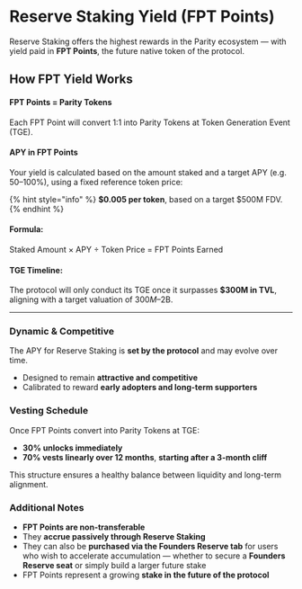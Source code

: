 # Reserve Staking Yield (FPT Points)

Reserve Staking offers the highest rewards in the Parity ecosystem — with yield paid in **FPT Points**, the future native token of the protocol.

## How FPT Yield Works

#### FPT Points = Parity Tokens

Each FPT Point will convert 1:1 into Parity Tokens at Token Generation Event (TGE).

#### APY in FPT Points

Your yield is calculated based on the amount staked and a target APY (e.g. 50–100%), using a fixed reference token price:

{% hint style="info" %}
**$0.005 per token**, based on a target $500M FDV.
{% endhint %}

#### Formula:

Staked Amount × APY ÷ Token Price = FPT Points Earned

#### TGE Timeline:

The protocol will only conduct its TGE once it surpasses **$300M in TVL**, aligning with a target valuation of $300M–$2B.

***

### Dynamic & Competitive

The APY for Reserve Staking is **set by the protocol** and may evolve over time.

* Designed to remain **attractive and competitive**
* Calibrated to reward **early adopters and long-term supporters**

### Vesting Schedule

Once FPT Points convert into Parity Tokens at TGE:

* **30% unlocks immediately**
* **70% vests linearly over 12 months**, **starting after a 3-month cliff**

This structure ensures a healthy balance between liquidity and long-term alignment.

### Additional Notes

* **FPT Points are non-transferable**
* They **accrue passively through Reserve Staking**
* They can also be **purchased via the Founders Reserve tab** for users who wish to accelerate accumulation — whether to secure a **Founders Reserve seat** or simply build a larger future stake
* FPT Points represent a growing **stake in the future of the protocol**

